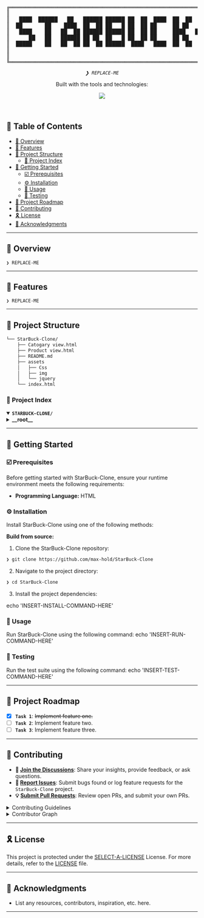 <div align="center">
<pre>
╔═══════════════════════════════════════════════════════════════════════════════════════════════════════╗
║                                                                                                       ║
║   ████  ██████   ██   ██████ ██████ ██  ██  ████  ██  ██         ████  ██      ████  ██   ██ ██████   ║
║  ██       ██    ████  ██  ██ ██   █ ██  ██ ██     ██ ██         ██     ██     ██  ██ ███  ██ ██       ║
║   ████    ██   ██  ██ ██████ ██████ ██  ██ ██     ████   ██████ ██     ██     ██  ██ ██ █ ██ ████     ║
║      ██   ██   ██████ ██ ██  ██   █ ██  ██ ██     ██ ██         ██     ██     ██  ██ ██  ███ ██       ║
║  █████    ██   ██  ██ ██  ██ ██████  ████   ████  ██  ██         ████  ██████  ████  ██   ██ ██████   ║
║                                                                                                       ║
║                                                                                                       ║
╚═══════════════════════════════════════════════════════════════════════════════════════════════════════╝
</pre>
</div>
<p align="center">
	<em><code>❯ REPLACE-ME</code></em>
</p>
<p align="center">
	<!-- Shields.io badges disabled, using skill icons. --></p>
<p align="center">Built with the tools and technologies:</p>
<p align="center">
	<a href="https://skillicons.dev">
		<img src="https://skillicons.dev/icons?i=html,md">
	</a></p>
<br>

## 🔗 Table of Contents

- [📍 Overview](#-overview)
- [👾 Features](#-features)
- [📁 Project Structure](#-project-structure)
  - [📂 Project Index](#-project-index)
- [🚀 Getting Started](#-getting-started)
  - [☑️ Prerequisites](#-prerequisites)
  - [⚙️ Installation](#-installation)
  - [🤖 Usage](#🤖-usage)
  - [🧪 Testing](#🧪-testing)
- [📌 Project Roadmap](#-project-roadmap)
- [🔰 Contributing](#-contributing)
- [🎗 License](#-license)
- [🙌 Acknowledgments](#-acknowledgments)

---

## 📍 Overview

<code>❯ REPLACE-ME</code>

---

## 👾 Features

<code>❯ REPLACE-ME</code>

---

## 📁 Project Structure

```sh
└── StarBuck-Clone/
    ├── Catogary view.html
    ├── Product view.html
    ├── README.md
    ├── assets
    │   ├── Css
    │   ├── img
    │   └── jquery
    └── index.html
```


### 📂 Project Index
<details open>
	<summary><b><code>STARBUCK-CLONE/</code></b></summary>
	<details> <!-- __root__ Submodule -->
		<summary><b>__root__</b></summary>
		<blockquote>
			<table>
			<tr>
				<td><b><a href='https://github.com/max-hold/StarBuck-Clone/blob/master/Product view.html'>Product view.html</a></b></td>
				<td><code>❯ REPLACE-ME</code></td>
			</tr>
			<tr>
				<td><b><a href='https://github.com/max-hold/StarBuck-Clone/blob/master/index.html'>index.html</a></b></td>
				<td><code>❯ REPLACE-ME</code></td>
			</tr>
			<tr>
				<td><b><a href='https://github.com/max-hold/StarBuck-Clone/blob/master/Catogary view.html'>Catogary view.html</a></b></td>
				<td><code>❯ REPLACE-ME</code></td>
			</tr>
			</table>
		</blockquote>
	</details>
</details>

---
## 🚀 Getting Started

### ☑️ Prerequisites

Before getting started with StarBuck-Clone, ensure your runtime environment meets the following requirements:

- **Programming Language:** HTML


### ⚙️ Installation

Install StarBuck-Clone using one of the following methods:

**Build from source:**

1. Clone the StarBuck-Clone repository:
```sh
❯ git clone https://github.com/max-hold/StarBuck-Clone
```

2. Navigate to the project directory:
```sh
❯ cd StarBuck-Clone
```

3. Install the project dependencies:

echo 'INSERT-INSTALL-COMMAND-HERE'



### 🤖 Usage
Run StarBuck-Clone using the following command:
echo 'INSERT-RUN-COMMAND-HERE'

### 🧪 Testing
Run the test suite using the following command:
echo 'INSERT-TEST-COMMAND-HERE'

---
## 📌 Project Roadmap

- [X] **`Task 1`**: <strike>Implement feature one.</strike>
- [ ] **`Task 2`**: Implement feature two.
- [ ] **`Task 3`**: Implement feature three.

---

## 🔰 Contributing

- **💬 [Join the Discussions](https://github.com/max-hold/StarBuck-Clone/discussions)**: Share your insights, provide feedback, or ask questions.
- **🐛 [Report Issues](https://github.com/max-hold/StarBuck-Clone/issues)**: Submit bugs found or log feature requests for the `StarBuck-Clone` project.
- **💡 [Submit Pull Requests](https://github.com/max-hold/StarBuck-Clone/blob/main/CONTRIBUTING.md)**: Review open PRs, and submit your own PRs.

<details closed>
<summary>Contributing Guidelines</summary>

1. **Fork the Repository**: Start by forking the project repository to your github account.
2. **Clone Locally**: Clone the forked repository to your local machine using a git client.
   ```sh
   git clone https://github.com/max-hold/StarBuck-Clone
   ```
3. **Create a New Branch**: Always work on a new branch, giving it a descriptive name.
   ```sh
   git checkout -b new-feature-x
   ```
4. **Make Your Changes**: Develop and test your changes locally.
5. **Commit Your Changes**: Commit with a clear message describing your updates.
   ```sh
   git commit -m 'Implemented new feature x.'
   ```
6. **Push to github**: Push the changes to your forked repository.
   ```sh
   git push origin new-feature-x
   ```
7. **Submit a Pull Request**: Create a PR against the original project repository. Clearly describe the changes and their motivations.
8. **Review**: Once your PR is reviewed and approved, it will be merged into the main branch. Congratulations on your contribution!
</details>

<details closed>
<summary>Contributor Graph</summary>
<br>
<p align="left">
   <a href="https://github.com{/max-hold/StarBuck-Clone/}graphs/contributors">
      <img src="https://contrib.rocks/image?repo=max-hold/StarBuck-Clone">
   </a>
</p>
</details>

---

## 🎗 License

This project is protected under the [SELECT-A-LICENSE](https://choosealicense.com/licenses) License. For more details, refer to the [LICENSE](https://choosealicense.com/licenses/) file.

---

## 🙌 Acknowledgments

- List any resources, contributors, inspiration, etc. here.

---
